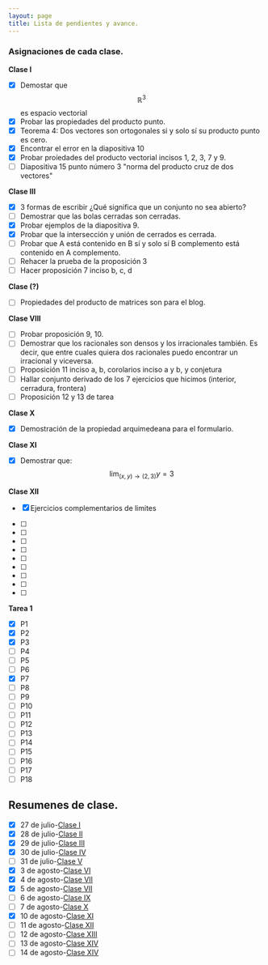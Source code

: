 ```yaml
---
layout: page
title: Lista de pendientes y avance.
---
```


### Asignaciones de cada clase.

__Clase I__

- [x] Demostar que $$\mathbb{R}^3$$ es espacio vectorial
- [x] Probar las propiedades del producto punto.
- [x] Teorema 4: Dos vectores son ortogonales si y solo sí su producto punto es cero.
- [x] Encontrar el error en la diapositiva 10
- [x] Probar proíedades del producto vectorial incisos 1, 2, 3, 7 y 9.
- [ ] Diapositiva 15 punto número 3 "norma del producto cruz de dos vectores"

__Clase III__
- [x] 3 formas de escribir ¿Qué significa que un conjunto no sea abierto? 
- [ ] Demostrar que las bolas cerradas son cerradas.
- [x] Probar ejemplos de la diapositiva 9.
- [x] Probar que la intersección y unión de cerrados es cerrada. 
- [ ] Probar que A está contenido en B sí y solo sí B complemento está contenido en A complemento.
- [ ] Rehacer la prueba de la proposición 3
- [ ] Hacer proposición 7 inciso b, c, d

__Clase (?)__
- [ ] Propiedades del producto de matrices son para el blog.

__Clase VIII__
- [ ] Probar proposición 9, 10.
- [ ] Demostrar que los racionales son densos y los irracionales también. Es decir, que entre cuales quiera dos racionales puedo encontrar un irracional y viceversa.
- [ ] Proposición 11 inciso a, b, corolarios inciso a y b, y conjetura
- [ ] Hallar conjunto derivado de los 7 ejercicios que hicimos (interior, cerradura, frontera)
- [ ] Proposición 12 y 13 de tarea

__Clase X__
- [x] Demostración de la propiedad arquimedeana para el formulario.

__Clase XI__
- [x] Demostrar que: $$\displaystyle{\lim_{(x,y)\to(2,3)}{y}=3}$$

__Clase XII__
- [x] Ejercicios complementarios de limites

- [ ] 
- [ ] 
- [ ] 
- [ ] 
- [ ] 
- [ ] 
- [ ] 
- [ ] 
- [ ] 

__Tarea 1__
- [x] P1
- [x] P2
- [x] P3
- [ ] P4
- [ ] P5
- [ ] P6
- [x] P7
- [ ] P8
- [ ] P9
- [ ] P10
- [ ] P11
- [ ] P12
- [ ] P13
- [ ] P14
- [ ] P15
- [ ] P16
- [ ] P17
- [ ] P18

## Resumenes de clase.

- [x] 27 de julio-[Clase I](https://fjsantim.github.io/calculo-iii//2020/07/27/Resumen-de-la-Clase-I.html)
- [x] 28 de julio-[Clase II](https://fjsantim.github.io/calculo-iii//2020/07/28/Resumen-de-la-Clase-II.html)
- [x] 29 de julio-[Clase III]()
- [x] 30 de julio-[Clase IV](https://fjsantim.github.io/calculo-iii//2020/07/30/Resumen-de-la-Clase-IV.html)
- [ ] 31 de julio-[Clase V]()
- [x] 3 de agosto-[Clase VI](https://fjsantim.github.io/calculo-iii//2020/08/03/Resumen-de-la-Clase-VI.html)
- [x] 4 de agosto-[Clase VII](https://fjsantim.github.io/calculo-iii//2020/08/04/Resumen-de-la-Clase-VII.html)
- [x] 5 de agosto-[Clase VII](https://fjsantim.github.io/calculo-iii//2020/08/05/Resumen-de-la-Clase-VIII.html)
- [ ] 6 de agosto-[Clase IX]()
- [ ] 7 de agosto-[Clase X]()
- [x] 10 de agosto-[Clase XI](https://fjsantim.github.io/calculo-iii//2020/08/10/Resumen-de-la-Clase-XI.html)
- [ ] 11 de agosto-[Clase XII]()
- [ ] 12 de agosto-[Clase XIII]()
- [ ] 13 de agosto-[Clase XIV]()
- [ ] 14 de agosto-[Clase XIV]()
